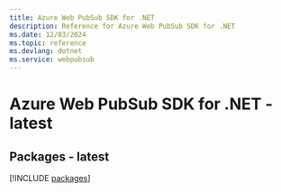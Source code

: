 ```yaml
---
title: Azure Web PubSub SDK for .NET
description: Reference for Azure Web PubSub SDK for .NET
ms.date: 12/03/2024
ms.topic: reference
ms.devlang: dotnet
ms.service: webpubsub
---
```

# Azure Web PubSub SDK for .NET - latest
## Packages - latest
[!INCLUDE [packages](web-pubsub-index.md)]